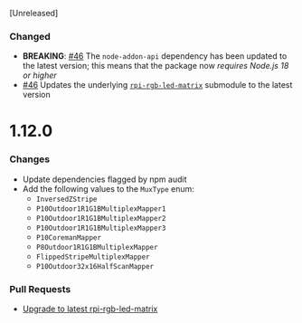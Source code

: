 [Unreleased]

### Changed

- **BREAKING**: [#46](https://github.com/alexeden/rpi-led-matrix/pull/46) The `node-addon-api` dependency has been updated to the latest version; this means that the package now _requires Node.js 18 or higher_
- [#46](https://github.com/alexeden/rpi-led-matrix/pull/46) Updates the underlying [`rpi-rgb-led-matrix`](https://github.com/hzeller/rpi-rgb-led-matrix) submodule to the latest version

# 1.12.0

### Changes

- Update dependencies flagged by npm audit
- Add the following values to the `MuxType` enum:
  - `InversedZStripe`
  - `P10Outdoor1R1G1BMultiplexMapper1`
  - `P10Outdoor1R1G1BMultiplexMapper2`
  - `P10Outdoor1R1G1BMultiplexMapper3`
  - `P10CoremanMapper`
  - `P8Outdoor1R1G1BMultiplexMapper`
  - `FlippedStripeMultiplexMapper`
  - `P10Outdoor32x16HalfScanMapper`

### Pull Requests

- [Upgrade to latest rpi-rgb-led-matrix](https://github.com/alexeden/rpi-led-matrix/pull/29)
